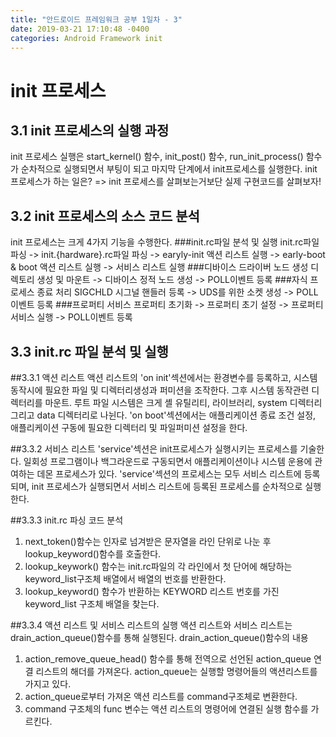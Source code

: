 ```yaml
---
title: "안드로이드 프레임워크 공부 1일차 - 3"
date: 2019-03-21 17:10:48 -0400
categories: Android Framework init
---
```


init 프로세스
=============

3.1 init 프로세스의 실행 과정
-------------

init 프로세스 실행은 start_kernel() 함수, init_post() 함수, run_init_process() 함수가 순차적으로 실행되면서 부팅이 되고 마지막 단계에서 init프로세스를 실행한다.
init 프로세스가 하는 일은?
=> init 프로세스를 살펴보는거보단 실제 구현코드를 살펴보자!

3.2 init 프로세스의 소스 코드 분석
-------------

init 프로세스는 크게 4가지 기능을 수행한다.
###init.rc파일 분석 및 실행
init.rc파일 파싱 -> init.{hardware}.rc파일 파싱 -> earyly-init 액션 리스트 실행 -> early-boot & boot 액션 리스트 실행 -> 서비스 리스트 실행
###디바이스 드라이버 노드 생성
디렉토리 생성 및 마운트 -> 디바이스 정적 노드 생성 -> POLL이벤트 등록
###자식 프로세스 종료 처리
SIGCHLD 시그널 핸들러 등록 -> UDS를 위한 소켓 생성 -> POLL이벤트 등록
###프로퍼티 서비스
프로퍼티 초기화 -> 프로퍼티 초기 설정 -> 프로퍼티 서비스 실행 -> POLL이벤트 등록

3.3 init.rc 파일 분석 및 실행
-------------
##3.3.1 액션 리스트
액션 리스트의 'on init'섹션에서는 환경변수를 등록하고, 시스템 동작시에 필요한 파일 및 디렉터리생성과 퍼미션을 조작한다. 그후 시스템 동작관련 디렉터리를 마운트.
루트 파일 시스템은 크게 셸 유틸리티, 라이브러리, system 디렉터리 그리고 data 디렉터리로 나뉜다.
'on boot'섹션에서는 애플리케이션 종료 조건 설정, 애플리케이션 구동에 필요한 디렉터리 및 파일퍼미션 설정을 한다.

##3.3.2 서비스 리스트
'service'섹션은 init프로세스가 실행시키는 프로세스를 기술한다. 일회성 프로그램이나 백그라운드로 구동되면서 애플리케이션이나 시스템 운용에 관여하는 데몬 프로세스가 있다.
'service'섹션의 프로세스는 모두 서비스 리스트에 등록되며, init 프로세스가 실행되면서 서비스 리스트에 등록된 프로세스를 순차적으로 실행한다.

##3.3.3 init.rc 파싱 코드 분석
1. next_token()함수는 인자로 넘겨받은 문자열을 라인 단위로 나눈 후 lookup_keyword()함수를 호출한다.
2. lookup_keywork() 함수는 init.rc파일의 각 라인에서 첫 단어에 해당하는 keyword_list구조체 배열에서 배열의 번호를 반환한다.
3. lookup_keyword() 함수가 반환하는 KEYWORD 리스트 번호를 가진 keyword_list 구조체 배열을 찾는다.

##3.3.4 액션 리스트 및 서비스 리스트의 실행
액션 리스트와 서비스 리스트는 drain_action_queue()함수를 통해 실행된다.
drain_action_queue()함수의 내용
1. action_remove_queue_head() 함수를 통해 전역으로 선언된 action_queue 연결 리스트의 해더를 가져온다. action_queue는 실행할 명령어들의 액션리스트를 가지고 있다.
2. action_queue로부터 가져온 액션 리스트를 command구조체로 변환한다.
3. command 구조체의 func 변수는 액션 리스트의 명령어에 연결된 실행 함수를 가르킨다.

